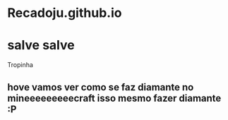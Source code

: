 # Recadoju.github.io
<!DOCTYPE html>
<html>
<head>
<title>Page Title</title>
</head>
<body>

<h1>salve salve</h1>
<p>Tropinha</p>
<h2> hove vamos ver como se faz diamante no mineeeeeeeeecraft isso mesmo fazer diamante :P<h2>

</body>
</html>
